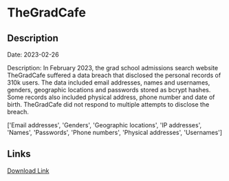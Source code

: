 # TheGradCafe

## Description

Date: 2023-02-26

Description:
In February 2023, the grad school admissions search website TheGradCafe suffered a data breach that disclosed the personal records of 310k users. The data included email addresses, names and usernames, genders, geographic locations and passwords stored as bcrypt hashes. Some records also included physical address, phone number and date of birth. TheGradCafe did not respond to multiple attempts to disclose the breach.


['Email addresses', 'Genders', 'Geographic locations', 'IP addresses', 'Names', 'Passwords', 'Phone numbers', 'Physical addresses', 'Usernames']

## Links

[Download Link](https://link-to.net/1229997/685.7350758782886/dynamic/?r=aHR0cHM6Ly93d3cubWVkaWFmaXJlLmNvbS92aWV3L1FjTTlHTjR1M1hRTmtUTy90aGVncmFkY2FmZS5jb20vZmlsZQ==)